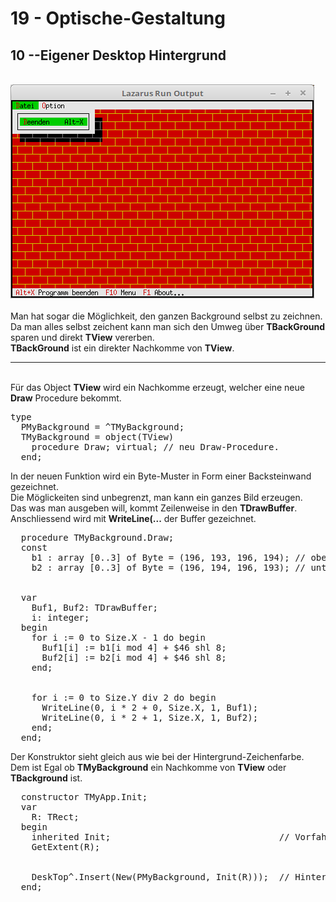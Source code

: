 # 19 - Optische-Gestaltung
## 10 --Eigener Desktop Hintergrund
<br>
<img src="image.png" alt="Selfhtml"><br><br>
Man hat sogar die Möglichkeit, den ganzen Background selbst zu zeichnen.<br>
Da man alles selbst zeichent kann man sich den Umweg über <b>TBackGround</b> sparen und direkt <B>TView</b> vererben.<br>
<b>TBackGround</b> ist ein direkter Nachkomme von <b>TView</b>.<br>
<hr><br>
Für das Object <b>TView</b> wird ein Nachkomme erzeugt, welcher eine neue <b>Draw</b> Procedure bekommt.<br>
<pre><code=pascal>type
  PMyBackground = ^TMyBackground;
  TMyBackground = object(TView)
    procedure Draw; virtual; // neu Draw-Procedure.
  end;</code></pre>
In der neuen Funktion wird ein Byte-Muster in Form einer Backsteinwand gezeichnet.<br>
Die Möglickeiten sind unbegrenzt, man kann ein ganzes Bild erzeugen.<br>
Das was man ausgeben will, kommt Zeilenweise in den <b>TDrawBuffer</b>.<br>
Anschliessend wird mit <b>WriteLine(...</b> der Buffer gezeichnet.<br>
<pre><code=pascal>  procedure TMyBackground.Draw;
  const
    b1 : array [0..3] of Byte = (196, 193, 196, 194); // obere Backsteinreihe.</font>
    b2 : array [0..3] of Byte = (196, 194, 196, 193); // untere Backsteinreihe.</font>
<br>
  var
    Buf1, Buf2: TDrawBuffer;
    i: integer;
  begin
    for i := 0 to Size.X - 1 do begin
      Buf1[i] := b1[i mod 4] + $46 shl 8;</font>
      Buf2[i] := b2[i mod 4] + $46 shl 8;</font>
    end;
<br>
    for i := 0 to Size.Y div 2 do begin
      WriteLine(0, i * 2 + 0, Size.X, 1, Buf1);
      WriteLine(0, i * 2 + 1, Size.X, 1, Buf2);
    end;
  end;</code></pre>
Der Konstruktor sieht gleich aus wie bei der Hintergrund-Zeichenfarbe.<br>
Dem ist Egal ob <b>TMyBackground</b> ein Nachkomme von <b>TView</b> oder <b>TBackground</b> ist.<br>
<pre><code=pascal>  constructor TMyApp.Init;
  var
    R: TRect;
  begin
    inherited Init;                                // Vorfahre aufrufen
    GetExtent(R);
<br>
    DeskTop^.Insert(New(PMyBackground, Init(R)));  // Hintergrund einfügen.
  end;</code></pre>
<br>
